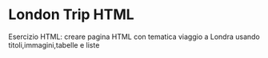 # London Trip HTML

Esercizio HTML: creare pagina HTML con tematica viaggio a Londra usando titoli,immagini,tabelle e liste
